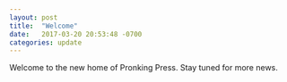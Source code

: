 ```yaml
---
layout: post
title:  "Welcome"
date:   2017-03-20 20:53:48 -0700
categories: update
---
```


Welcome to the new home of Pronking Press.
Stay tuned for more news.
